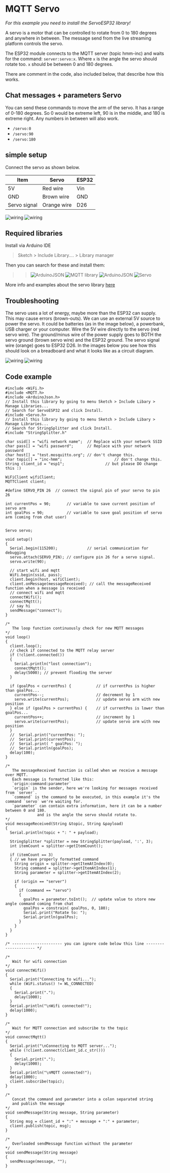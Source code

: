 # MQTT Servo

*For this example you need to install the ServoESP32 library!*

A servo is a motor that can be controlled to rotate from 0 to 180 degrees and anywhere in between. The message send from the live streaming platform controls the servo. 

The ESP32 module connects to the MQTT server (topic hmm-inc) and waits for the command:
`server:servo:x`. Where `x` is the angle the servo should rotate too. `x` should be between 0 and 180 degrees.

There are comment in the code, also included below, that describe how this works. 

## Chat messages + parameters Servo


You can send these commands to move the arm of the servo. It has a range of 0-180 degrees. So 0 would be extreme left, 90 is in the middle, and 180 is extreme right. Any numbers in between will also work.

* `/servo:0`
* `/servo:90`
* `/servo:180`

## simple setup

Connect the servo as shown below. 

| Item         | Servo       | ESP32 |
|--------------|-------------|-------|
| 5V           | Red wire    | Vin   |
| GND          | Brown wire  | GND   |
| Servo signal | Orange wire | D26   |

![wiring](MQTT_servo_bb.png)
![wiring](MQTT_servo_sch.png)

## Required libraries

Install via Arduino IDE
> Sketch > Include Library.... > Library manager

Then you can search for these and install them:

>>![ArduinoJSON](../../assets/Wifi.png)
>>![MQTT library](../../assets/ArduinoJSON_lib.png)
>>![ArduinoJSON](../../assets/MQTT_lib.png)
>>![Servo](../../assets/servolib.png)

More info and examples about the servo library [here](https://www.arduino.cc/reference/en/libraries/servo/)


## Troubleshooting

The servo uses a lot of energy, maybe more than the ESP32 can supply. This may cause errors (brown-outs).
We can use an external 5V source to power the servo. It could be batteries (as in the image below), a powerbank, USB charger or your computer. Wire the 5V wire directly to the servo (red servo wire). The ground/minus wire of the power supply goes to BOTH the servo ground (brown servo wire) and the ESP32 ground. The servo signal wire (orange) goes to ESP32 D26. In the images below you see how this should look on a breadboard and what it looks like as a circuit diagram. 

![wiring](MQTT_servo_bb_powered.png)
![wiring](MQTT_servo_sch_powered.png)

## Code example

```arduino
#include <WiFi.h>
#include <MQTT.h>
#include <ArduinoJson.h>
// Install this library by going to menu Sketch > Include Libary > Manage Libraries...
// Search for ServoESP32 and click Install.
#include <Servo.h>
// Install this library by going to menu Sketch > Include Libary > Manage Libraries...
// Search for StringSplitter and click Install.
#include "StringSplitter.h"

char ssid[] = "wifi network name";  // Replace with your network SSID
char pass[] = "wifi password";      // Replace with your network password
char host[] = "test.mosquitto.org"; // don't change this.
char topic[] = "inc-hmm";						// don't change this.
String client_id = "esp1";					// but please DO change this :)

WiFiClient wifiClient;
MQTTClient client;

#define SERVO_PIN 26  // connect the signal pin of your servo to pin 26

int currentPos = 90;       // variable to save current position of servo arm
int goalPos = 90;          // variable to save goal position of servo arm (coming from chat user)


Servo servo;

void setup()
{
  Serial.begin(115200);				// serial communication for debugging
  servo.attach(SERVO_PIN); // configure pin 26 for a servo signal.
  servo.write(90);

  // start wifi and mqtt
  WiFi.begin(ssid, pass);
  client.begin(host, wifiClient);
  client.onMessage(messageReceived); // call the messageReceived function when a message is received
  // connect wifi and mqtt
  connectWifi();
  connectMqtt();
  // say hi
  sendMessage("connect");
}

/*
   The loop function continuously check for new MQTT messages
*/
void loop()
{
  client.loop();
  // check if connected to the MQTT relay server
  if (!client.connected())
  {
    Serial.println("lost connection");
    connectMqtt();
    delay(5000); // prevent flooding the server
  }

  if (goalPos < currentPos) {           // if currentPos is higher than goalPos...
    currentPos--;                       // decrement by 1
    servo.write(currentPos);            // update servo arm with new position
  } else if (goalPos > currentPos) {    // if currentPos is lower than goalPos...
    currentPos++;                       // increment by 1
    servo.write(currentPos);            // update servo arm with new position
  }
  //  Serial.print("currentPos: ");
  //  Serial.print(currentPos);
  //  Serial.print( " goalPos: ");
  //  Serial.println(goalPos);
  delay(100);
}

/*
   The messageReceived function is called when we receive a message over MQTT.
   Each message is formatted like this:
   `origin:command:parameter`
   `origin` is the sender, here we're looking for messages received from `server`.
   `command` is the command to be executed, in this example it's the command `servo` we're waiting for.
   `parameter` can contain extra information, here it can be a number between 0 and 180.
              and is the angle the servo should rotate to.
*/
void messageReceived(String &topic, String &payload)
{
  Serial.println(topic + ": " + payload);

  StringSplitter *splitter = new StringSplitter(payload, ':', 3);
  int itemCount = splitter->getItemCount();

  if (itemCount == 3)
  { // we have properly formatted command
    String origin = splitter->getItemAtIndex(0);
    String command = splitter->getItemAtIndex(1);
    String parameter = splitter->getItemAtIndex(2);

    if (origin == "server")
    {
      if (command == "servo")
      {
        goalPos = parameter.toInt();  // update value to store new angle command coming from chat
        goalPos = constrain( goalPos, 0, 180);
        Serial.print("Rotate to: ");
        Serial.println(goalPos);
      }
    }
  }
}

/* ---------------------- you can ignore code below this line --------------------- */

/*
   Wait for wifi connection
*/
void connectWifi()
{
  Serial.print("Connecting to wifi...");
  while (WiFi.status() != WL_CONNECTED)
  {
    Serial.print(".");
    delay(1000);
  }
  Serial.println("\nWifi connected!");
  delay(1000);
}

/*
   Wait for MQTT connection and subscribe to the topic
*/
void connectMqtt()
{
  Serial.print("\nConnecting to MQTT server...");
  while (!client.connect(client_id.c_str()))
  {
    Serial.print(".");
    delay(1000);
  }
  Serial.println("\nMQTT connected!");
  delay(1000);
  client.subscribe(topic);
}

/*
   Concat the command and parameter into a colon separated string
   and publish the message
*/
void sendMessage(String message, String parameter)
{
  String msg = client_id + ":" + message + ":" + parameter;
  client.publish(topic, msg);
}

/*
   Overloaded sendMessage function without the parameter
*/
void sendMessage(String message)
{
  sendMessage(message, "");
}

```